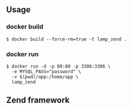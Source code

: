 
## Usage

### docker build

```
$ docker build --force-rm=true -t lamp_zend .
```

### docker run

```
$ docker run -d -p 80:80 -p 3306:3306 \
  -e MYSQL_PASS="password" \
  -v $(pwd)/app:/home/app \
  lamp_zend
```

## Zend framework

